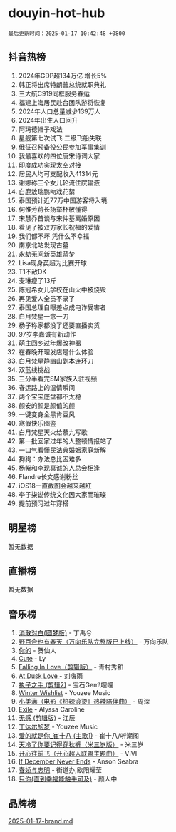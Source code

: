 # douyin-hot-hub

`最后更新时间：2025-01-17 10:42:48 +0800`

## 抖音热榜

1. 2024年GDP超134万亿 增长5%
1. 韩正将出席特朗普总统就职典礼
1. 三大航C919同框服务春运
1. 福建上海居民赴台团队游将恢复
1. 2024年人口总量减少139万人
1. 2024年出生人口回升
1. 阿玛德帽子戏法
1. 星舰第七次试飞 二级飞船失联
1. 俄征召预备役公民参加军事集训
1. 我最喜欢的四位唐宋诗词大家
1. 印度成功实现太空对接
1. 居民人均可支配收入41314元
1. 谢娜称三个女儿轮流住院输液
1. 白鹿敖瑞鹏吻戏花絮
1. 泰国预计近77万中国游客将入境
1. 何惟芳蒋长扬举杯敬懂得
1. 宋慧乔首谈与宋仲基离婚原因
1. 看见了被双方家长祝福的爱情
1. 我们都不坏 凭什么不幸福
1. 南京北站发现古墓
1. 永劫无间新英雄蓝梦
1. Lisa现身英超为比赛开球
1. T1不敌DK
1. 麦琳瘦了13斤
1. 陈冠希女儿学校在山火中被烧毁
1. 再见爱人全员不录了
1. 泰国总理自曝差点成电诈受害者
1. 白月梵星一念一刀
1. 杨子称家都没了还要直播卖货
1. 97岁李嘉诚有新动作
1. 萌主回乡过年爆改神器
1. 在春晚开理发店是什么体验
1. 白月梵星静幽山副本连环刀
1. 双蓝线挑战
1. 三分半看完SM家族入驻视频
1. 春运路上的温情瞬间
1. 两个宝宝底盘都不太稳
1. 颜安的颜是颜值的颜
1. 一键变身全黑肯豆风
1. 寒假快乐图鉴
1. 白月梵星天火给慕九写歌
1. 第一批回家过年的人整顿情报站了
1. 一口气看懂民法典婚姻家庭新解
1. 狗狗：办法总比困难多
1. 杨紫和李现真诚的人总会相逢
1. Flandre长文感谢粉丝
1. iOS18一直截图会越来越红
1. 李子柒说传统文化因大家而璀璨
1. 提前预习过年穿搭

## 明星榜

暂无数据

## 直播榜

暂无数据

## 音乐榜

1. [消散对白(圆梦版)](https://sf5-hl-cdn-tos.douyinstatic.com/obj/tos-cn-ve-2774/og4jB5I5IizzoZVAAAzWgBMAsMDWoArfwBOiFs) - 丁禹兮
1. [野百合也有春天（万向乐队完整版已上线）](https://sf5-hl-cdn-tos.douyinstatic.com/obj/tos-cn-ve-2774/oMnUxhRAMiAGBqDtIPBQ7ACYQZFlJCftcgeDJE) - 万向乐队
1. [你的](https://sf5-hl-cdn-tos.douyinstatic.com/obj/tos-cn-ve-2774/oYuIeKf42jB7sEV6B2upMdpYAgfrQWj0FeRegh) - 贺仙人
1. [Cute](https://sf5-hl-cdn-tos.douyinstatic.com/obj/tos-cn-ve-2774/o4IbIzHWKAAB4wsS5qMBRiiAlEBGTpQRNfFvuo) - Ly
1. [Falling In Love（剪辑版）](https://sf5-hl-cdn-tos.douyinstatic.com/obj/tos-cn-ve-2774/o8ajpA8zzgBPahbBIO8AcKGBLJezFCRd1wfP9f) - 青村秀和
1. [ At Dusk  Love ](https://sf5-hl-cdn-tos.douyinstatic.com/obj/tos-cn-ve-2774/o8CrpCf5CaYgI4ZrtQgMQAFEfuGqNnRSDQAPBc) - 刘嗨雨
1. [执子之手 (剪辑2)](https://sf3-cdn-tos.douyinstatic.com/obj/tos-cn-ve-2774/oUoZLQjCc31XzqsBnBQUNgeKtYPBcgbFDwtfcu) - 宝石Gem\哩哩
1. [Winter Wishlist](https://sf5-hl-cdn-tos.douyinstatic.com/obj/tos-cn-ve-2774/oIIgUOeamCFCVAzxN6MFRLIBlLGpUqQxeeHrLE) - Youzee Music
1. [小美满（电影《热辣滚烫》热辣陪伴曲）](https://sf5-hl-cdn-tos.douyinstatic.com/obj/tos-cn-ve-2774/o0GAn2lSgfZIDUgtevCGDQYnFg4CwnrBaxbTZL) - 周深
1. [Exile](https://sf5-hl-cdn-tos.douyinstatic.com/obj/tos-cn-ve-2774/oYj4gAQTknKE3WW0Je8KGmQ7z1cA4FefwtbufD) - Alyssa Caroline
1. [无感 (剪辑版)](https://sf5-hl-cdn-tos.douyinstatic.com/obj/tos-cn-ve-2774/o0eIsUzJBDlQaQFC5OFlgbMEZC1TFYBftOBn6p) - 江辰
1. [丁达尔的梦](https://sf5-hl-cdn-tos.douyinstatic.com/obj/tos-cn-ve-2774/oMU3WirUZBVQkAC9ccG5P2IQirziZM2RTInUY) - Youzee Music
1. [爱的就是你_崔十八 (主歌1)](https://sf5-hl-cdn-tos.douyinstatic.com/obj/tos-cn-ve-2774/oI5BO5DhFZ6UTcNCnZaOCBLtZ7WIMQGfgnXf5E) - 崔十八/听潮阁
1. [天冷了你要记得穿秋裤（米三岁版）](https://sf5-hl-cdn-tos.douyinstatic.com/obj/tos-cn-ve-2774/oQlIwVIDWiZ6BQilAorS7MA0AgCkQDvcZAdm1) - 米三岁
1. [开心往前飞（开心超人联盟主题曲）](https://sf5-hl-cdn-tos.douyinstatic.com/obj/tos-cn-ve-2774/9d8fb7c82cf1421fb93a9fe925275e0a) - VIVI
1. [If December Never Ends](https://sf5-hl-cdn-tos.douyinstatic.com/obj/tos-cn-ve-2774/oY1IQMoTgCFIBg8RZifyqlBBt1UFgitTYmxeOS) - Anson Seabra
1. [春娇与志明](https://sf5-hl-cdn-tos.douyinstatic.com/obj/tos-cn-ve-2774/e530d8fceb7044b39707d7f9ff54add1) - 街道办,欧阳耀莹
1. [只你(直到幸福能触手可及)](https://sf5-hl-cdn-tos.douyinstatic.com/obj/tos-cn-ve-2774/o0lBkRDzFTeaVSUz3ZZSCBVtZ5DIMQGfgmEAuE) - 颜人中

## 品牌榜

[2025-01-17-brand.md](2025-01-17-brand.md)
